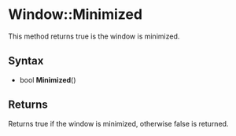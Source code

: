 # Window::Minimized #

This method returns true is the window is minimized.

## Syntax ##

- bool **Minimized**()

## Returns ##

Returns true if the window is minimized, otherwise false is returned.